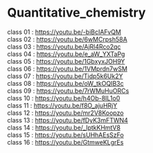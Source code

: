 # Quantitative_chemistry
class 01 : https://youtu.be/-biBcIAFvQM
<br>
class 02 : https://youtu.be/6wMCrpsh58A
<br>
class 03 : https://youtu.be/AjRl4Rco2qc
<br>
class 04 : https://youtu.be/e_aW_YXTaPg
<br>
class 05 : https://youtu.be/1GbxyxJOH9Y
<br>
class 06 : https://youtu.be/1VMprdn7wSM
<br>
class 07 : https://youtu.be/Tidp5k6Uk2Y
<br>
class 08 : https://youtu.be/oW_tkOQIB3c
<br>
class 09 : https://youtu.be/7rWMuHuORCs
<br>
class 10 : https://youtu.be/h4Ob-8IL1o0
<br>
class 11 : https://youtu.be/f8O_ajuHRjY
<br>
class 12 : https://youtu.be/mr2V8Koopzo
<br>
class 13 : https://youtu.be/fDyK3mFTWN4
<br>
class 14 : https://youtu.be/_IptkKHmtV8
<br>
class 15 : https://youtu.be/sUHhAEsSzFo
<br>
class 16 : https://youtu.be/GtmweKLgrEs
<br>
 
 
